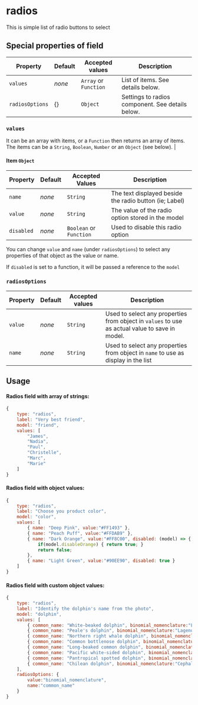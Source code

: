 # radios

This is simple list of radio buttons to select

## Special properties of field

| Property | Default | Accepted values | Description |
| --- | --- | --- | --- |
| `values` | _none_ | `Array` or `Function` | List of items. See details below. |
| `radiosOptions` | {} | `Object` | Settings to radios component. See details below. |

### `values`
It can be an array with items, or a `Function` then returns an array of items. The items can be a `String`, `Boolean`, `Number` or an `Object` (see below). |

#### Item `Object`
| Property | Default | Accepted Values | Description |
| --- | --- | --- | --- |
| `name` | _none_ | `String` | The text displayed beside the radio button (ie; Label) |
| `value` | _none_ | `String` | The value of the radio option stored in the model |
| `disabled` | _none_ | `Boolean` or `Function` | Used to disable this radio option |

You can change `value` and `name` \(under `radiosOptions`\) to select any properties of that object as the value or name.

If `disabled` is set to a function, it will be passed a reference to the `model`

### `radiosOptions`

| Property | Default | Accepted values | Description |
| --- | --- | --- | --- |
| `value` | _none_ | `String` | Used to select any properties from object in `values` to use as actual value to save in model. |
| `name` | _none_ | `String` | Used to select any properties from object in `name` to use as display in the list |


## Usage

#### Radios field with array of strings:

```js
{
    type: "radios",
    label: "Very best friend",
    model: "friend",
    values: [
        "James",
        "Nadia",
        "Paul",
        "Christelle",
        "Marc",
        "Marie"
    ]
}
```
#### Radios field with object values:

```js
{
    type: "radios",
    label: "Choose you product color",
    model: "color",
    values: [
        { name: "Deep Pink", value:"#FF1493" },
        { name: "Peach Puff", value:"#FFDAB9" },
        { name: "Dark Orange", value:"#FF8C00", disabled: (model) => { 
            if(model.disableOrange) { return true; } 
            return false; 
        },
        { name: "Light Green", value:"#90EE90", disabled: true }
    ]
}
```

#### Radios field with custom object values:

```js
{
    type: "radios",
    label: "Identify the dolphin's name from the photo",
    model: "dolphin",
    values: [
        { common_name: "White-beaked dolphin", binomial_nomenclature:"Lagenorhynchus albirostris" },
        { common_name: "Peale's dolphin", binomial_nomenclature:"Lagenorhynchus australis" },
        { common_name: "Northern right whale dolphin", binomial_nomenclature:"Lissodelphis borealis" },
        { common_name: "Common bottlenose dolphin", binomial_nomenclature:"Tursiops truncatus" },
        { common_name: "Long-beaked common dolphin", binomial_nomenclature:"Delphinus capensis" },
        { common_name: "Pacific white-sided dolphin", binomial_nomenclature:"Lagenorhynchus obliquidens" },
        { common_name: "Pantropical spotted dolphin", binomial_nomenclature:"Stenella attenuata" },
        { common_name: "Chilean dolphin", binomial_nomenclature:"Cephalorhynchus eutropia" }
    ],
    radiosOptions: {
        value:"binomial_nomenclature",
        name:"common_name"
    }
}
```



